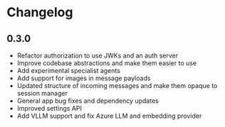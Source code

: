 # Changelog

## 0.3.0

- Refactor authorization to use JWKs and an auth server
- Improve codebase abstractions and make them easier to use
- Add experimental specialist agents
- Add support for images in message payloads
- Updated structure of incoming messages and make them opaque to session manager
- General app bug fixes and dependency updates
- Improved settings API
- Add VLLM support and fix Azure LLM and embedding provider